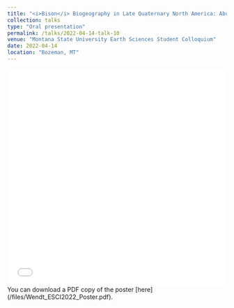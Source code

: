 ```yaml
---
title: "<i>Bison</i> Biogeography in Late Quaternary North America: Abundance, Distribution, and Climate"
collection: talks
type: "Oral presentation"
permalink: /talks/2022-04-14-talk-10
venue: "Montana State University Earth Sciences Student Colloquium"
date: 2022-04-14
location: "Bozeman, MT"
---
```


<iframe src="/files/pdf/Williams CV.pdf" width="100%" height="500" frameborder="no" border="0" marginwidth="0" marginheight="0"></iframe>
You can download a PDF copy of the poster [here](/files/Wendt_ESCI2022_Poster.pdf).
